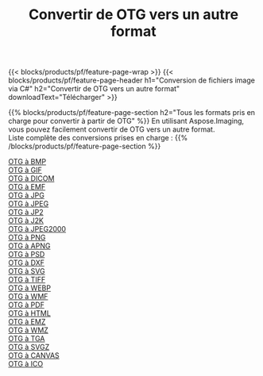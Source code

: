 ﻿---
title: Convertir de OTG vers un autre format 
weight: 3920
url: /fr/java/conversion/from/otg 
lang: fr
langdirlevel: 2
locales: zh-hans,ja,it,ru,de,es,fr,nl,id,lt,pl,pt,vi,tr,ko,zh-hant,ar,hi,th,sv,cs,uk,he
description: En utilisant Aspose.Imaging, vous pouvez facilement convertir de OTG vers un autre format
---

{{< blocks/products/pf/feature-page-wrap >}}
{{< blocks/products/pf/feature-page-header h1="Conversion de fichiers image via C#" h2="Convertir de OTG vers un autre format" downloadText="Télécharger" >}}


{{% blocks/products/pf/feature-page-section  h2="Tous les formats pris en charge pour convertir à partir de OTG" %}}
En utilisant Aspose.Imaging, vous pouvez facilement convertir de OTG vers un autre format.
<br/>
Liste complète des conversions prises en charge :
{{% /blocks/products/pf/feature-page-section %}}
<div class="container-fluid productfamilypage bg-gray">
    <div class="convertypes bg-gray agp-content section">
        <div class="container">
		<div class="row other-converters">
		    <div class='col-md-2 other-converter remove-lp remove-rp'><a href="/imaging/fr/java/conversion/otg-to-bmp" >OTG à BMP</a></div><div class='col-md-2 other-converter remove-lp remove-rp'><a href="/imaging/fr/java/conversion/otg-to-gif" >OTG à GIF</a></div><div class='col-md-2 other-converter remove-lp remove-rp'><a href="/imaging/fr/java/conversion/otg-to-dicom" >OTG à DICOM</a></div><div class='col-md-2 other-converter remove-lp remove-rp'><a href="/imaging/fr/java/conversion/otg-to-emf" >OTG à EMF</a></div><div class='col-md-2 other-converter remove-lp remove-rp'><a href="/imaging/fr/java/conversion/otg-to-jpg" >OTG à JPG</a></div><div class='col-md-2 other-converter remove-lp remove-rp'><a href="/imaging/fr/java/conversion/otg-to-jpeg" >OTG à JPEG</a></div><div class='col-md-2 other-converter remove-lp remove-rp'><a href="/imaging/fr/java/conversion/otg-to-jp2" >OTG à JP2</a></div><div class='col-md-2 other-converter remove-lp remove-rp'><a href="/imaging/fr/java/conversion/otg-to-j2k" >OTG à J2K</a></div><div class='col-md-2 other-converter remove-lp remove-rp'><a href="/imaging/fr/java/conversion/otg-to-jpeg2000" >OTG à JPEG2000</a></div><div class='col-md-2 other-converter remove-lp remove-rp'><a href="/imaging/fr/java/conversion/otg-to-png" >OTG à PNG</a></div><div class='col-md-2 other-converter remove-lp remove-rp'><a href="/imaging/fr/java/conversion/otg-to-apng" >OTG à APNG</a></div><div class='col-md-2 other-converter remove-lp remove-rp'><a href="/imaging/fr/java/conversion/otg-to-psd" >OTG à PSD</a></div><div class='col-md-2 other-converter remove-lp remove-rp'><a href="/imaging/fr/java/conversion/otg-to-dxf" >OTG à DXF</a></div><div class='col-md-2 other-converter remove-lp remove-rp'><a href="/imaging/fr/java/conversion/otg-to-svg" >OTG à SVG</a></div><div class='col-md-2 other-converter remove-lp remove-rp'><a href="/imaging/fr/java/conversion/otg-to-tiff" >OTG à TIFF</a></div><div class='col-md-2 other-converter remove-lp remove-rp'><a href="/imaging/fr/java/conversion/otg-to-webp" >OTG à WEBP</a></div><div class='col-md-2 other-converter remove-lp remove-rp'><a href="/imaging/fr/java/conversion/otg-to-wmf" >OTG à WMF</a></div><div class='col-md-2 other-converter remove-lp remove-rp'><a href="/imaging/fr/java/conversion/otg-to-pdf" >OTG à PDF</a></div><div class='col-md-2 other-converter remove-lp remove-rp'><a href="/imaging/fr/java/conversion/otg-to-html" >OTG à HTML</a></div><div class='col-md-2 other-converter remove-lp remove-rp'><a href="/imaging/fr/java/conversion/otg-to-emz" >OTG à EMZ</a></div><div class='col-md-2 other-converter remove-lp remove-rp'><a href="/imaging/fr/java/conversion/otg-to-wmz" >OTG à WMZ</a></div><div class='col-md-2 other-converter remove-lp remove-rp'><a href="/imaging/fr/java/conversion/otg-to-tga" >OTG à TGA</a></div><div class='col-md-2 other-converter remove-lp remove-rp'><a href="/imaging/fr/java/conversion/otg-to-svgz" >OTG à SVGZ</a></div><div class='col-md-2 other-converter remove-lp remove-rp'><a href="/imaging/fr/java/conversion/otg-to-canvas" >OTG à CANVAS</a></div><div class='col-md-2 other-converter remove-lp remove-rp'><a href="/imaging/fr/java/conversion/otg-to-ico" >OTG à ICO</a></div>
                </div>
        </div>
    </div>
</div>
<br/>

